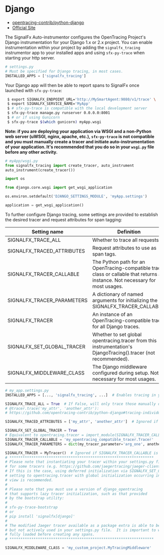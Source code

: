 # Django

- [opentracing-contrib/python-django](https://github.com/opentracing-contrib/python-django)
- [Official Site](https://www.djangoproject.com)

The SignalFx Auto-instrumentor configures the OpenTracing Project's Django instrumentation for your Django 1.x or
2.x project.  You can enable instrumentation within your project by adding the `signalfx_tracing` instrumentor
app to your installed apps and using `sfx-py-trace` when starting your http server.

```python
# settings.py
# Must be specified for Django tracing, in most cases.
INSTALLED_APPS = ['signalfx_tracing']
```

Your Django app will then be able to report spans to SignalFx once launched with `sfx-py-trace`:

```bash
 $ export SIGNALFX_ENDPOINT_URL='http://MySmartAgent:9080/v1/trace' \
 $ export SIGNALFX_SERVICE_NAME='MyApp'
 $ # sfx-py-trace is compatible with the local development server
 $ sfx-py-trace manage.py runserver 0.0.0.0:8001
 $ # or if using Gunicorn
 $ sfx-py-trace $(which gunicorn) myApp.wsgi
```

**Note: if you are deploying your application via WSGI and a non-Python web server (uWSGI, nginx, apache, etc.),
`sfx-py-trace` is not compatible and you must manually create a tracer and initiate auto-instrumentation of your
application.  It's recommended that you do so in your `wsgi.py` file before any other activity.**

```python
# myApp/wsgi.py
from signalfx_tracing import create_tracer, auto_instrument
auto_instrument(create_tracer())

import os

from django.core.wsgi import get_wsgi_application

os.environ.setdefault('DJANGO_SETTINGS_MODULE', 'myApp.settings')

application = get_wsgi_application()
```

To further configure Django tracing, some settings are provided to establish
the desired tracer and request attributes for span tagging:

| Setting name | Definition | Default value |
| -------------|------------|---------------|
| SIGNALFX\_TRACE\_ALL | Whether to trace all requests. | `True` |
| SIGNALFX\_TRACED\_ATTRIBUTES | Request attributes to use as span tags. | `['path', 'method']` |
| SIGNALFX\_TRACER\_CALLABLE | The Python path for an OpenTracing-compatible tracer class or callable that returns an instance.  Not necessary for most usages. | `None` |
| SIGNALFX\_TRACER\_PARAMETERS | A dictionary of named arguments for initializing the SIGNALFX\_TRACER\_CALLABLE. | `{}` |
| SIGNALFX\_TRACER | An instance of an OpenTracing-compatible tracer for all Django traces. | `opentracing.tracer` if no callable provided, which is suggested for most usages. |
| SIGNALFX\_SET\_GLOBAL\_TRACER | Whether to set global opentracing.tracer from this instrumentation's DjangoTracing().tracer (not recommended). | `False` |
| SIGNALFX\_MIDDLEWARE\_CLASS | The Django middleware configured during setup.  Not necessary for most usages.  | `'django_opentracing.OpenTracingMiddleware'` |

```python
# my_app.settings.py
INSTALLED_APPS = [..., 'signalfx_tracing', ...]  # Enables tracing in your application

SIGNALFX_TRACE_ALL = True  # If False, will only trace those manually decorated with
# @tracer.trace('my_attr', 'another_attr'):
# https://github.com/opentracing-contrib/python-django#tracing-individual-requests

SIGNALFX_TRACED_ATTRIBUTES = ['my_attr', 'another_attr']  # Ignored if SIGNALFX_TRACE_ALL is False.

SIGNALFX_SET_GLOBAL_TRACER = True
# Equivalent to opentracing.tracer = import_module(SIGNALFX_TRACER_CALLABLE)(**SIGNALFX_TRACER_PARAMETERS)
SIGNALFX_TRACER_CALLABLE = 'my_opentracing_compatible_tracer.Tracer'
SIGNALFX_TRACER_PARAMETERS = dict(my_tracer_parameter='arg_one', another_parameter='arg_two')

SIGNALFX_TRACER = MyTracer()  # Ignored if SIGNALFX_TRACER_CALLABLE is not None
# ******************************************************************
# Please note that instantiating your tracer within your settings.py file can be problematic
# for some tracers (e.g. https://github.com/jaegertracing/jaeger-client-python/issues/60).
# If this is the case, using deferred initialization via SIGNALFX_SET_GLOBAL_TRACER or
# setting to opentracing.tracer with global initialization occurring in a custom configuration
# view is recommended.
#
# Please note that you must use a version of django_opentracing
# that supports lazy tracer initialization, such as that provided
# by the bootstrap utility:
#
# sfx-py-trace-bootstrap
# or
# pip install 'signalfx[django]'
#
# The modified Jaeger tracer available as a package extra is able to be instantiated,
# but not actively used in your settings.py file.  It is important to wait until the app is
# fully loaded before creating any spans.
# ******************************************************************

SIGNALFX_MIDDLEWARE_CLASS = 'my_custom_project.MyTracingMiddleware'
```
